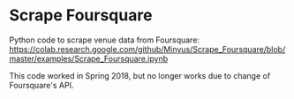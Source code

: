 # Scrape Foursquare

Python code to scrape venue data from Foursquare:
https://colab.research.google.com/github/Minyus/Scrape_Foursquare/blob/master/examples/Scrape_Foursquare.ipynb

This code worked in Spring 2018, but no longer works due to change of Foursquare's API.

